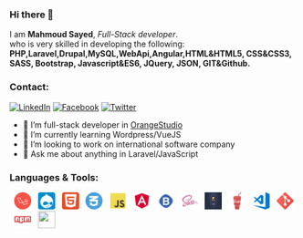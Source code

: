 ### Hi there 👋

I am <strong>Mahmoud Sayed</strong>, <i>Full-Stack developer</i>. <br>
who is very skilled in developing the following:<br>
<strong>PHP,Laravel,Drupal,MySQL,WebApi,Angular,HTML&HTML5, CSS&CSS3, SASS, Bootstrap, Javascript&ES6, JQuery, JSON,
GIT&Github.</strong>

### Contact:

<a href="https://www.linkedin.com/in/mahmoud-sayed-862524147/" target="_blank"><img src="https://img.shields.io/badge/LinkedIn-%230077B5.svg?&style=flat-square&logo=linkedin&logoColor=white" alt="LinkedIn"></a>
<a href="https://www.facebook.com/MahmoudSayedHassan96" target="_blank"><img src="https://img.shields.io/badge/Facebook-%231877F2.svg?&style=flat-square&logo=facebook&logoColor=white" alt="Facebook"></a>
<a href="https://www.twitter.com/MahmoudSayed_96" target="_blank"><img src="https://img.shields.io/badge/twitter-%231FA1F1?style=flat&logo=twitter&logoColor=white" alt="Twitter"></a>

- 🔭 I’m full-stack developer in <a href="http://orangestudio.com/" target="_blank">OrangeStudio</a>
- 🌱 I’m currently learning Wordpress/VueJS
- 👯 I’m looking to work on international software company
- 💬 Ask me about anything in Laravel/JavaScript

### Languages & Tools:

&nbsp; <img src="imgs/laravel.png" width="30px" height="30px" alt="laravel" title="Laravel">
&nbsp; <img src="imgs/drupal.png" width="30px" height="30px" alt="drupal" title="Drupal">
&nbsp; <img src="imgs/html.png" width="30px" height="30px" alt="html" title="HTML">
&nbsp; <img src="imgs/css.png" width="30px" height="30px" alt="css" title="CSS">
&nbsp; <img src="imgs/js.png" width="30px" height="30px" alt="js" title="JavaScript">
&nbsp; <img src="imgs/angular.png" width="30px" height="30px" alt="angular" title="angular">
&nbsp; <img src="imgs/bootstrap.png" width="30px" height="30px" alt="bootstrap" title="Bootstrap">
&nbsp; <img src="imgs/sass.png" width="30px" height="30px" alt="sass" title="Sass">
&nbsp; <img src="imgs/pug.png" width="30px" height="30px" alt="pugjs" title="PugJs">
&nbsp; <img src="imgs/gulp.png" width="30px" height="30px" alt="gulp" title="Gulp">
&nbsp; <img src="imgs/vscode.png" width="30px" height="30px" alt="vs code" title="VsCode">
&nbsp; <img src="imgs/git.png" width="30px" height="30px" alt="git" title="Git">
&nbsp; <img src="imgs/npm.png" width="30px" height="30px" alt="npm" title="npm">
&nbsp; <img src="" width="30px" height="30px" alt="">
